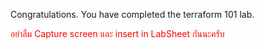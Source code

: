 Congratulations. You have completed the terraform 101 lab.

<span style="color:red">อย่าลืม Capture screen และ insert in LabSheet กันนะครับ</span>
